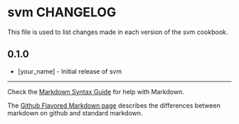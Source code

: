 svm CHANGELOG
=============

This file is used to list changes made in each version of the svm cookbook.

0.1.0
-----
- [your_name] - Initial release of svm

- - -
Check the [Markdown Syntax Guide](http://daringfireball.net/projects/markdown/syntax) for help with Markdown.

The [Github Flavored Markdown page](http://github.github.com/github-flavored-markdown/) describes the differences between markdown on github and standard markdown.
